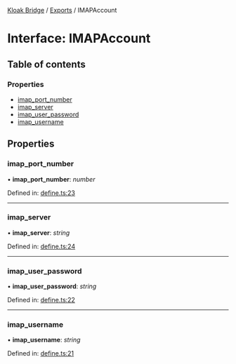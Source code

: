 [Kloak Bridge](../README.md) / [Exports](../modules.md) / IMAPAccount

# Interface: IMAPAccount

## Table of contents

### Properties

- [imap\_port\_number](imapaccount.md#imap_port_number)
- [imap\_server](imapaccount.md#imap_server)
- [imap\_user\_password](imapaccount.md#imap_user_password)
- [imap\_username](imapaccount.md#imap_username)

## Properties

### imap\_port\_number

• **imap\_port\_number**: *number*

Defined in: [define.ts:23](https://github.com/CoNET-project/kloak-bridge/blob/b8d77bb/src/define.ts#L23)

___

### imap\_server

• **imap\_server**: *string*

Defined in: [define.ts:24](https://github.com/CoNET-project/kloak-bridge/blob/b8d77bb/src/define.ts#L24)

___

### imap\_user\_password

• **imap\_user\_password**: *string*

Defined in: [define.ts:22](https://github.com/CoNET-project/kloak-bridge/blob/b8d77bb/src/define.ts#L22)

___

### imap\_username

• **imap\_username**: *string*

Defined in: [define.ts:21](https://github.com/CoNET-project/kloak-bridge/blob/b8d77bb/src/define.ts#L21)

